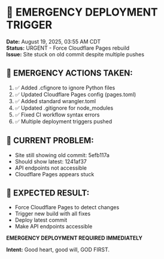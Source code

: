 # 🚨 EMERGENCY DEPLOYMENT TRIGGER

**Date:** August 19, 2025, 03:55 AM CDT  
**Status:** URGENT - Force Cloudflare Pages rebuild  
**Issue:** Site stuck on old commit despite multiple pushes  

## 🚨 EMERGENCY ACTIONS TAKEN:
1. ✅ Added .cfignore to ignore Python files
2. ✅ Updated Cloudflare Pages config (pages.toml)
3. ✅ Added standard wrangler.toml
4. ✅ Updated .gitignore for node_modules
5. ✅ Fixed CI workflow syntax errors
6. ✅ Multiple deployment triggers pushed

## 🚨 CURRENT PROBLEM:
- Site still showing old commit: 5efb117a
- Should show latest: 1241af37
- API endpoints not accessible
- Cloudflare Pages appears stuck

## 🚨 EXPECTED RESULT:
- Force Cloudflare Pages to detect changes
- Trigger new build with all fixes
- Deploy latest commit
- Make API endpoints accessible

**EMERGENCY DEPLOYMENT REQUIRED IMMEDIATELY**

**Intent:** Good heart, good will, GOD FIRST.
